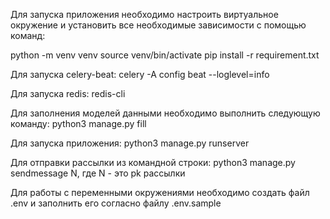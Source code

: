 Для запуска приложения необходимо настроить виртуальное окружение и установить все необходимые зависимости с помощью команд:

python -m venv venv 
source venv/bin/activate 
pip install -r requirement.txt

Для запуска celery-beat: 
celery -A config beat --loglevel=info

Для запуска redis: 
redis-cli

Для заполнения моделей данными необходимо выполнить следующую команду: 
python3 manage.py fill

Для запуска приложения: 
python3 manage.py runserver

Для отправки рассылки из командной строки: 
python3 manage.py sendmessage N, где N - это pk рассылки

Для работы с переменными окружениями необходимо создать файл .env и заполнить его согласно файлу .env.sample
